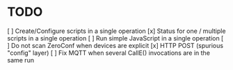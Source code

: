 TODO
====

[ ] Create/Configure scripts in a single operation
[x] Status for one / multiple scripts in a single operation
[ ] Run simple JavaScript in a single operation
[ ] Do not scan ZeroConf when devices are explicit
[x] HTTP POST (spurious "config" layer)
[ ] Fix MQTT when several CallE() invocations are in the same run
